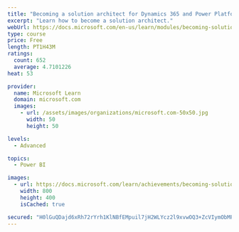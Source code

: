 ```yaml
---
title: "Becoming a solution architect for Dynamics 365 and Power Platform"
excerpt: "Learn how to become a solution architect."
webUrl: https://docs.microsoft.com/en-us/learn/modules/becoming-solution-architect/
type: course
price: Free
length: PT1H43M
ratings:
  count: 652
  average: 4.7101226
heat: 53

provider:
  name: Microsoft Learn
  domain: microsoft.com
  images:
    - url: /assets/images/organizations/microsoft.com-50x50.jpg
      width: 50
      height: 50

levels:
  - Advanced

topics:
  - Power BI

images:
  - url: https://docs.microsoft.com/learn/achievements/becoming-solution-architect-social.png
    width: 800
    height: 400
    isCached: true

secured: "H0lGuQDajd6xRh72rYrh1KlNBfEMpuil7jH2WLYcz2l9xvwOQ3+ZcVIymObMPbWcz3B94XMJ3j+dontlzy0GDhSP+Ywa7GcOeuBwbFUVayfKKxnSMD4/5Xvtr/PTi79k7MgkM8KN1VSib4Xs0UaM3wXQkVbwlNkMpi3kvx3ZJqamrZhv/u8miWfiKX03SnZcmCcBF0cjslDZs/SCl1bOGlpgE6r0IBdTIbrVYoDMK3Ogpvg9bYCALiNhTb+uKa6ondxASug/euaWbB6j2OLOsikvMa5ekdhbI7RaBAO83aXbLS7f4KjTHSuqVnUdbQCbefh8K3OP/0xJtvj5EmxEP/q3vS6gsO+Xa8irefVyjmHgd6SPdxeKu/e3rLD9D3dRbW5kcXFPPsv1EFSNSM/4Ljn/q7Vsg6l5sabvtGd3dRU=;jyCNFFBmS20Fr1BKT/gaGA=="
---
```


